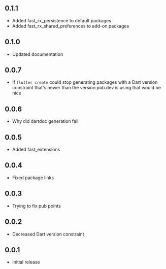 ## 0.1.1
- Added fast_rx_persistence to default packages
- Added fast_rx_shared_preferences to add-on packages

## 0.1.0
- Updated documentation

## 0.0.7
- If `flutter create` could stop generating packages with a Dart version constraint that's newer than the version pub.dev is using that would be nice

## 0.0.6
- Why did dartdoc generation fail

## 0.0.5
- Added fast_extensions

## 0.0.4
- Fixed package links

## 0.0.3
- Trying to fix pub points

## 0.0.2
- Decreased Dart version constraint

## 0.0.1
- Initial release